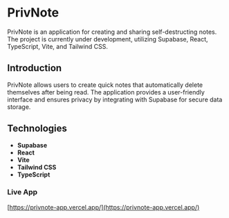 # PrivNote

PrivNote is an application for creating and sharing self-destructing notes. The project is currently under development, utilizing Supabase, React, TypeScript, Vite, and Tailwind CSS.

## Introduction

PrivNote allows users to create quick notes that automatically delete themselves after being read. The application provides a user-friendly interface and ensures privacy by integrating with Supabase for secure data storage.

## Technologies

- **Supabase**
- **React**
- **Vite**
- **Tailwind CSS**
- **TypeScript**

### Live App

[https://privnote-app.vercel.app/](https://privnote-app.vercel.app/)
